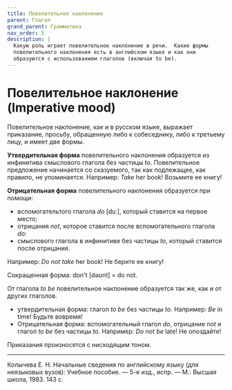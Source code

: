 ```yaml
---
title: Повелительное наклонение
parent: Глагол
grand_parent: Грамматика
nav_order: 5
description: |
  Какую роль играет повелительное наклонение в речи.  Какие формы
  повелительного наклонения есть в английском языке и как они
  образуются с использованием глаголов (включая to be).
---
```


# Повелительное наклонение (Imperative mood)

Повелительное наклонение, как и в русском языке, выражает приказание,
просьбу, обращенную либо к собеседнику, либо к третьему лицу, и имеет
две формы.

**Утвердительная форма** повелительного наклонения образуется из
инфинитива смыслового глагола без частицы *to*.  Повелительное
предложение начинается со сказуемого, так как подлежащее, как правило,
не упоминается.  Например: *Take* her book!  Возьмите ее книгу!

**Отрицательная форма** повелительного наклонения образуется при
помощи:
- вспомогательтого глагола *do* [duː], который ставится на первое
  место;
- отрицания *not*, которое ставится после вспомогательного глагола
  *do*:
- смыслового глагола в инфинитиве без частицы *to*, который ставится
  после отрицания.
 
Например: *Do not take* her book!  Не берите ее книгу!

Сокращенная форма: don't [dəʊnt] = do not.

От глагола *to be* повелительное наклонение образуется так же, как и
от других глаголов.
- утвердительная форма: глагол *to be* без частицы *to*. Например:
  *Be* in time!  Будьте вовремя!
- Отрицательная форма: вспомогательный глагол *do*, отрицание *not* и
  глагол *to be* без частицы *to*.  Например: *Do not be* late!  Не
  опоздайте!

Приказания произносятся с нисходящим тоном.


---

Колычева Е. Н.  Начальные сведения по английскому языку (для
неязыковых вузов): Учебное пособие. — 5-е изд., испр. — М.: Высшая
школа, 1983. 143 с.

